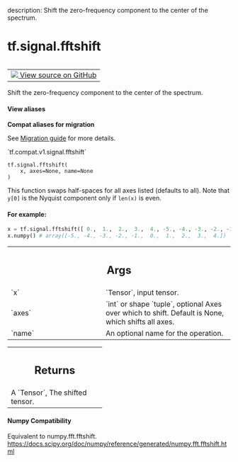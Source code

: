 description: Shift the zero-frequency component to the center of the spectrum.

<div itemscope itemtype="http://developers.google.com/ReferenceObject">
<meta itemprop="name" content="tf.signal.fftshift" />
<meta itemprop="path" content="Stable" />
</div>

# tf.signal.fftshift

<!-- Insert buttons and diff -->

<table class="tfo-notebook-buttons tfo-api nocontent" align="left">
<td>
  <a target="_blank" href="https://github.com/tensorflow/tensorflow/blob/r2.2/tensorflow/python/ops/signal/fft_ops.py#L365-L403">
    <img src="https://www.tensorflow.org/images/GitHub-Mark-32px.png" />
    View source on GitHub
  </a>
</td>
</table>



Shift the zero-frequency component to the center of the spectrum.

<section class="expandable">
  <h4 class="showalways">View aliases</h4>
  <p>
<b>Compat aliases for migration</b>
<p>See
<a href="https://www.tensorflow.org/guide/migrate">Migration guide</a> for
more details.</p>
<p>`tf.compat.v1.signal.fftshift`</p>
</p>
</section>

<pre class="devsite-click-to-copy prettyprint lang-py tfo-signature-link">
<code>tf.signal.fftshift(
    x, axes=None, name=None
)
</code></pre>



<!-- Placeholder for "Used in" -->

This function swaps half-spaces for all axes listed (defaults to all).
Note that ``y[0]`` is the Nyquist component only if ``len(x)`` is even.



#### For example:



```python
x = tf.signal.fftshift([ 0.,  1.,  2.,  3.,  4., -5., -4., -3., -2., -1.])
x.numpy() # array([-5., -4., -3., -2., -1.,  0.,  1.,  2.,  3.,  4.])
```

<!-- Tabular view -->
 <table class="responsive fixed orange">
<colgroup><col width="214px"><col></colgroup>
<tr><th colspan="2"><h2 class="add-link">Args</h2></th></tr>

<tr>
<td>
`x`
</td>
<td>
`Tensor`, input tensor.
</td>
</tr><tr>
<td>
`axes`
</td>
<td>
`int` or shape `tuple`, optional Axes over which to shift.  Default is
None, which shifts all axes.
</td>
</tr><tr>
<td>
`name`
</td>
<td>
An optional name for the operation.
</td>
</tr>
</table>



<!-- Tabular view -->
 <table class="responsive fixed orange">
<colgroup><col width="214px"><col></colgroup>
<tr><th colspan="2"><h2 class="add-link">Returns</h2></th></tr>
<tr class="alt">
<td colspan="2">
A `Tensor`, The shifted tensor.
</td>
</tr>

</table>



#### Numpy Compatibility
Equivalent to numpy.fft.fftshift.
https://docs.scipy.org/doc/numpy/reference/generated/numpy.fft.fftshift.html

